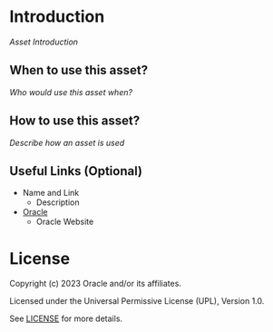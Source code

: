 # Introduction

*Asset Introduction*

## When to use this asset?

*Who would use this asset when?*

## How to use this asset?

*Describe how an asset is used*

## Useful Links (Optional)

- Name and Link
    - Description
- [Oracle](https://www.oracle.com)
    - Oracle Website

# License

Copyright (c) 2023 Oracle and/or its affiliates.

Licensed under the Universal Permissive License (UPL), Version 1.0.

See [LICENSE](https://github.com/oracle-devrel/technology-engineering/blob/folder-structure/LICENSE) for more details.
